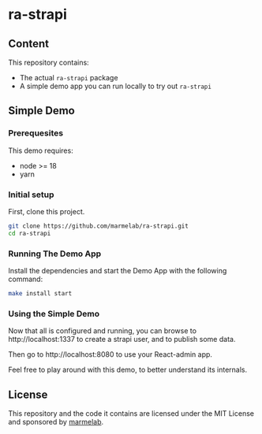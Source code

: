 # ra-strapi


## Content

This repository contains:

-   The actual `ra-strapi` package
-   A simple demo app you can run locally to try out `ra-strapi`

## Simple Demo

### Prerequesites

This demo requires:

- node >= 18
- yarn

### Initial setup

First, clone this project.

```sh
git clone https://github.com/marmelab/ra-strapi.git
cd ra-strapi
```

### Running The Demo App

Install the dependencies and start the Demo App with the following command:

```sh
make install start
```

### Using the Simple Demo

Now that all is configured and running, you can browse to http://localhost:1337 to create a strapi user, and to publish some data.

Then go to http://localhost:8080 to use your React-admin app.

Feel free to play around with this demo, to better understand its internals.

## License

This repository and the code it contains are licensed under the MIT License and sponsored by [marmelab](https://marmelab.com).

